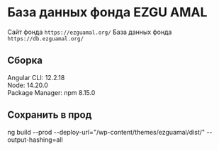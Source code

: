 # База данных фонда EZGU AMAL

Сайт фонда `https://ezguamal.org/`
База данных фонда `https://db.ezguamal.org/`

## Сборка

Angular CLI: 12.2.18                                       
Node: 14.20.0                                              
Package Manager: npm 8.15.0

## Сохранить в прод

ng build --prod --deploy-url="/wp-content/themes/ezguamal/dist/" --output-hashing=all

